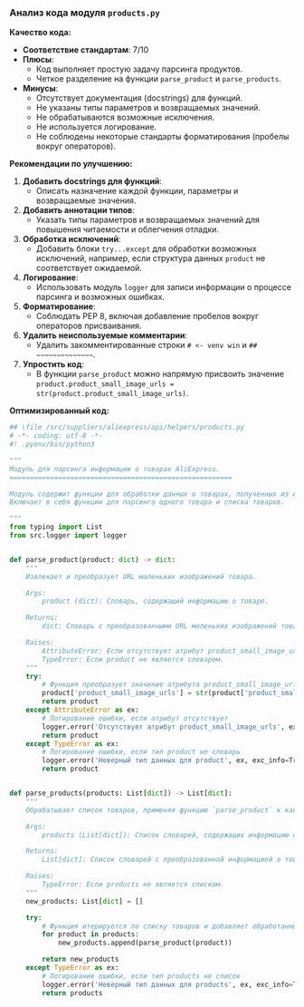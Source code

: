 ### **Анализ кода модуля `products.py`**

**Качество кода:**

- **Соответствие стандартам**: 7/10
- **Плюсы**:
    - Код выполняет простую задачу парсинга продуктов.
    - Четкое разделение на функции `parse_product` и `parse_products`.
- **Минусы**:
    - Отсутствует документация (docstrings) для функций.
    - Не указаны типы параметров и возвращаемых значений.
    - Не обрабатываются возможные исключения.
    - Не используется логирование.
    - Не соблюдены некоторые стандарты форматирования (пробелы вокруг операторов).

**Рекомендации по улучшению:**

1.  **Добавить docstrings для функций**:
    *   Описать назначение каждой функции, параметры и возвращаемые значения.
2.  **Добавить аннотации типов**:
    *   Указать типы параметров и возвращаемых значений для повышения читаемости и облегчения отладки.
3.  **Обработка исключений**:
    *   Добавить блоки `try...except` для обработки возможных исключений, например, если структура данных `product` не соответствует ожидаемой.
4.  **Логирование**:
    *   Использовать модуль `logger` для записи информации о процессе парсинга и возможных ошибках.
5.  **Форматирование**:
    *   Соблюдать PEP 8, включая добавление пробелов вокруг операторов присваивания.
6.  **Удалить неиспользуемые комментарии**:
    *   Удалить закомментированные строки `# <- venv win` и `## ~~~~~~~~~~~~~~`.
7.  **Упростить код**:
    *   В функции `parse_product` можно напрямую присвоить значение `product.product_small_image_urls = str(product.product_small_image_urls)`.

**Оптимизированный код:**

```python
## \file /src/suppliers/aliexpress/api/helpers/products.py
# -*- coding: utf-8 -*-
#! .pyenv/bin/python3

"""
Модуль для парсинга информации о товарах AliExpress.
=======================================================

Модуль содержит функции для обработки данных о товарах, полученных из API AliExpress.
Включает в себя функции для парсинга одного товара и списка товаров.

"""
from typing import List
from src.logger import logger


def parse_product(product: dict) -> dict:
    """
    Извлекает и преобразует URL маленьких изображений товара.

    Args:
        product (dict): Словарь, содержащий информацию о товаре.

    Returns:
        dict: Словарь с преобразованными URL маленьких изображений товара.

    Raises:
        AttributeError: Если отсутствует атрибут product_small_image_urls.
        TypeError: Если product не является словарем.
    """
    try:
        # Функция преобразует значение атрибута product_small_image_urls в строку
        product['product_small_image_urls'] = str(product['product_small_image_urls'])
        return product
    except AttributeError as ex:
        # Логирование ошибки, если атрибут отсутствует
        logger.error('Отсутствует атрибут product_small_image_urls', ex, exc_info=True)
        return product
    except TypeError as ex:
        # Логирование ошибки, если тип product не словарь
        logger.error('Неверный тип данных для product', ex, exc_info=True)
        return product


def parse_products(products: List[dict]) -> List[dict]:
    """
    Обрабатывает список товаров, применяя функцию `parse_product` к каждому товару.

    Args:
        products (List[dict]): Список словарей, содержащих информацию о товарах.

    Returns:
        List[dict]: Список словарей с преобразованной информацией о товарах.

    Raises:
        TypeError: Если products не является списком.
    """
    new_products: List[dict] = []

    try:
        # Функция итерируется по списку товаров и добавляет обработанные товары в новый список
        for product in products:
            new_products.append(parse_product(product))

        return new_products
    except TypeError as ex:
        # Логирование ошибки, если тип products не список
        logger.error('Неверный тип данных для products', ex, exc_info=True)
        return products